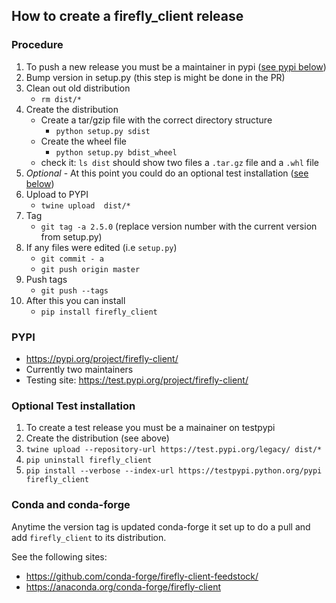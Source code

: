 ## How to create a firefly_client release

### Procedure
1. To push a new release you must be a maintainer in pypi ([see pypi below](#pypi))
1. Bump version in setup.py  (this step is might be done in the PR)
1. Clean out old distribution 
   - `rm dist/*`
1. Create the distribution
   - Create a tar/gzip file with the correct directory structure
      - `python setup.py sdist` 
   - Create the wheel file
      - `python setup.py bdist_wheel`
   - check it: `ls dist` should show two files a `.tar.gz` file and a `.whl` file
1. _Optional_ - At this point you could do an optional test installation ([see below](#optional-test-installation))
1. Upload to PYPI  
   - `twine upload  dist/*`
1. Tag
   -  `git tag -a 2.5.0`  (replace version number with the current version from setup.py)
1. If any files were edited (i.e `setup.py`) 
   - `git commit - a`
   - `git push origin master`
1. Push tags
   - `git push --tags`
1. After this you can install 
   - `pip install firefly_client`

### PYPI 

- https://pypi.org/project/firefly-client/
- Currently two maintainers
- Testing site: https://test.pypi.org/project/firefly-client/

### Optional Test installation

1. To create a test release you must be a mainainer on testpypi
1. Create the distribution (see above)
1. `twine upload --repository-url https://test.pypi.org/legacy/ dist/*`
1. `pip uninstall firefly_client`
1. `pip install --verbose --index-url https://testpypi.python.org/pypi firefly_client`

### Conda and conda-forge

Anytime the version tag is updated conda-forge it set up to do a pull and add `firefly_client` to its distribution.

See the following sites:
 - https://github.com/conda-forge/firefly-client-feedstock/
 - https://anaconda.org/conda-forge/firefly-client